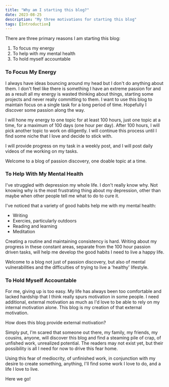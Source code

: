 ```yaml
---
title: "Why am I starting this blog?"
date: 2023-08-25
description: "My three motivations for starting this blog"
tags: [Introduction]
---
```


There are three primary reasons I am starting this blog:
1. To focus my energy
2. To help with my mental health
3. To hold myself accountable

### To Focus My Energy

I always have ideas bouncing around my head but I don't do anything about them. I don't feel like there is something I have an extreme passion for and as a result all my energy is wasted thinking about things, starting some projects and never really committing to them. I want to use this blog to maintain focus on a single task for a long period of time. Hopefully I discover some passion along the way.

I will hone my energy to one topic for at least 100 hours, just one topic at a time, for a maximum of 100 days (one hour per day). After 100 hours, I will pick another topic to work on diligently. I will continue this process until I find some niche that I love and decide to stick with.

I will provide progress on my task in a weekly post, and I will post daily videos of me working on my tasks.

Welcome to a blog of passion discovery, one doable topic at a time.

### To Help With My Mental Health

I've struggled with depression my whole life. I don't really know why. Not knowing why is the most frustrating thing about my depression, other than maybe when other people tell me what to do to cure it.

I've noticed that a variety of good habits help me with my mental health:
- Writing
- Exercies, particularly outdoors
- Reading and learning
- Meditation

Creating a routine and maintaining consistency is hard. Writing about my progress in these constant areas, separate from the 100 hour passion driven tasks, will help me develop the good habits I need to live a happy life.

Welcome to a blog not just of passion discovery, but also of mental vulnerabilities and the difficulties of trying to live a 'healthy' lifestyle.

### To Hold Myself Accountable

For me, giving up is too easy. My life has always been too comfortable and lacked hardship that I think really spurs motivation in some people. I need additional, external motivation as much as I'd love to be able to rely on my internal motivation alone. This blog is my creation of that external motivation.

How does this blog provide external motivation? 

Simply put, I'm scared that someone out there, my family, my friends, my cousins, anyone, will discover this blog and find a steaming pile of crap, of unfished work, unrealized potential. The readers may not exist yet, but their possibility is all I need for now to drive this fear home. 

Using this fear of mediocrity, of unfinished work, in conjunction with my desire to create something, anything, I'll find some work I love to do, and a life I love to live.

Here we go!